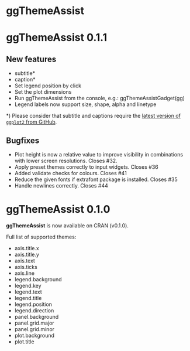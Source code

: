 # ggThemeAssist

# ggThemeAssist 0.1.1

## New features
* subtitle* 
* caption*
* Set legend position by click
* Set the plot dimensions
* Run ggThemeAssist from the console, e.g.: ggThemeAssistGadget(gg)
* Legend labels now support size, shape, alpha and linetype

*) Please consider that subtitle and captions require the [latest version of `ggplot2` from GitHub](https://github.com/hadley/ggplot2#installation).


## Bugfixes
* Plot height is now a relative value to improve visibility in combinations with lower screen resolutions. Closes #32.
* Apply preset themes correctly to input widgets. Closes #36
* Added validate checks for colours. Closes #41
* Reduce the given fonts if extrafont package is installed. Closes #35
* Handle newlines correctly. Closes #44



# ggThemeAssist 0.1.0

**ggThemeAssist** is now available on CRAN (v0.1.0).

Full list of supported themes:

* axis.title.x
* axis.title.y	
* axis.text	
* axis.ticks
* axis.line
* legend.background
* legend.key
* legend.text
* legend.title
* legend.position
* legend.direction
* panel.background
* panel.grid.major
* panel.grid.minor
* plot.background
* plot.title
